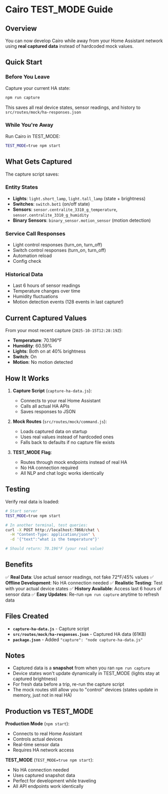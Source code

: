 # Cairo TEST_MODE Guide

## Overview

You can now develop Cairo while away from your Home Assistant network using **real captured data** instead of hardcoded mock values.

## Quick Start

### Before You Leave

Capture your current HA state:
```bash
npm run capture
```

This saves all real device states, sensor readings, and history to `src/routes/mock/ha-responses.json`

### While You're Away

Run Cairo in TEST_MODE:
```bash
TEST_MODE=true npm start
```

## What Gets Captured

The capture script saves:

### Entity States
- **Lights**: `light.short_lamp`, `light.tall_lamp` (state + brightness)
- **Switches**: `switch.bot1` (on/off state)
- **Sensors**: `sensor.centralite_3310_g_temperature`, `sensor.centralite_3310_g_humidity`
- **Binary Sensors**: `binary_sensor.motion_sensor` (motion detection)

### Service Call Responses
- Light control responses (turn_on, turn_off)
- Switch control responses (turn_on, turn_off)
- Automation reload
- Config check

### Historical Data
- Last 6 hours of sensor readings
- Temperature changes over time
- Humidity fluctuations
- Motion detection events (128 events in last capture!)

## Current Captured Values

From your most recent capture (`2025-10-15T12:28:19Z`):

- **Temperature**: 70.196°F
- **Humidity**: 60.59%
- **Lights**: Both on at 40% brightness
- **Switch**: On
- **Motion**: No motion detected

## How It Works

1. **Capture Script** (`capture-ha-data.js`):
   - Connects to your real Home Assistant
   - Calls all actual HA APIs
   - Saves responses to JSON

2. **Mock Routes** (`src/routes/mock/command.js`):
   - Loads captured data on startup
   - Uses real values instead of hardcoded ones
   - Falls back to defaults if no capture file exists

3. **TEST_MODE Flag**:
   - Routes through mock endpoints instead of real HA
   - No HA connection required
   - All NLP and chat logic works identically

## Testing

Verify real data is loaded:
```bash
# Start server
TEST_MODE=true npm start

# In another terminal, test queries:
curl -X POST http://localhost:7860/chat \
  -H "Content-Type: application/json" \
  -d '{"text":"what is the temperature"}'

# Should return: 70.196°F (your real value)
```

## Benefits

✅ **Real Data**: Use actual sensor readings, not fake 72°F/45% values
✅ **Offline Development**: No HA connection needed
✅ **Realistic Testing**: Test with your actual device states
✅ **History Available**: Access last 6 hours of sensor data
✅ **Easy Updates**: Re-run `npm run capture` anytime to refresh data

## Files Created

- **`capture-ha-data.js`** - Capture script
- **`src/routes/mock/ha-responses.json`** - Captured HA data (61KB)
- **`package.json`** - Added `"capture": "node capture-ha-data.js"`

## Notes

- Captured data is a **snapshot** from when you ran `npm run capture`
- Device states won't update dynamically in TEST_MODE (lights stay at captured brightness)
- For fresh data before a trip, re-run the capture script
- The mock routes still allow you to "control" devices (states update in memory, just not in real HA)

## Production vs TEST_MODE

**Production Mode** (`npm start`):
- Connects to real Home Assistant
- Controls actual devices
- Real-time sensor data
- Requires HA network access

**TEST_MODE** (`TEST_MODE=true npm start`):
- No HA connection needed
- Uses captured snapshot data
- Perfect for development while traveling
- All API endpoints work identically
